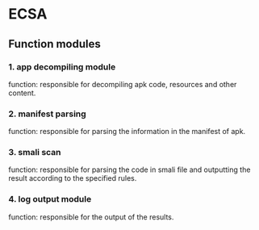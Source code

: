 # ECSA
## Function modules
### 1. app decompiling module
function: responsible for decompiling apk code, resources and other content.

### 2. manifest parsing
function: responsible for parsing the information in the manifest of apk.

### 3. smali scan
function: responsible for parsing the code in smali file and outputting the result according to the specified rules.

### 4. log output module
function: responsible for the output of the results.
